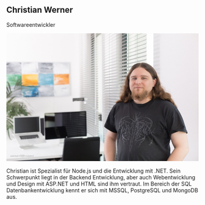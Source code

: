 ## Christian Werner

Softwareentwickler

![](/assets/images/about_us/full_image/christian.werner.jpg)

Christian ist Spezialist für Node.js und die Entwicklung mit .NET. Sein Schwerpunkt liegt in der Backend Entwicklung, aber auch Webentwicklung und Design mit ASP.NET und HTML sind ihm vertraut. Im Bereich der SQL Datenbankentwicklung kennt er sich mit MSSQL, PostgreSQL und MongoDB aus.
